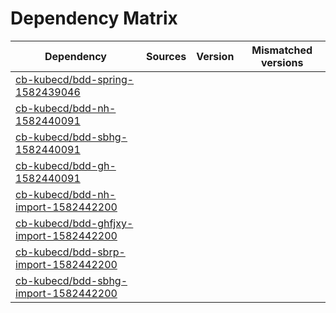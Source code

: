 # Dependency Matrix

Dependency | Sources | Version | Mismatched versions
---------- | ------- | ------- | -------------------
[cb-kubecd/bdd-spring-1582439046](https://github.com/cb-kubecd/bdd-spring-1582439046.git) |  | []() | 
[cb-kubecd/bdd-nh-1582440091](https://github.com/cb-kubecd/bdd-nh-1582440091.git) |  | []() | 
[cb-kubecd/bdd-sbhg-1582440091](https://github.com/cb-kubecd/bdd-sbhg-1582440091.git) |  | []() | 
[cb-kubecd/bdd-gh-1582440091](https://github.com/cb-kubecd/bdd-gh-1582440091.git) |  | []() | 
[cb-kubecd/bdd-nh-import-1582442200](https://github.com/cb-kubecd/bdd-nh-import-1582442200.git) |  | []() | 
[cb-kubecd/bdd-ghfjxy-import-1582442200](https://github.com/cb-kubecd/bdd-ghfjxy-import-1582442200.git) |  | []() | 
[cb-kubecd/bdd-sbrp-import-1582442200](https://github.com/cb-kubecd/bdd-sbrp-import-1582442200.git) |  | []() | 
[cb-kubecd/bdd-sbhg-import-1582442200](https://github.com/cb-kubecd/bdd-sbhg-import-1582442200.git) |  | []() | 

